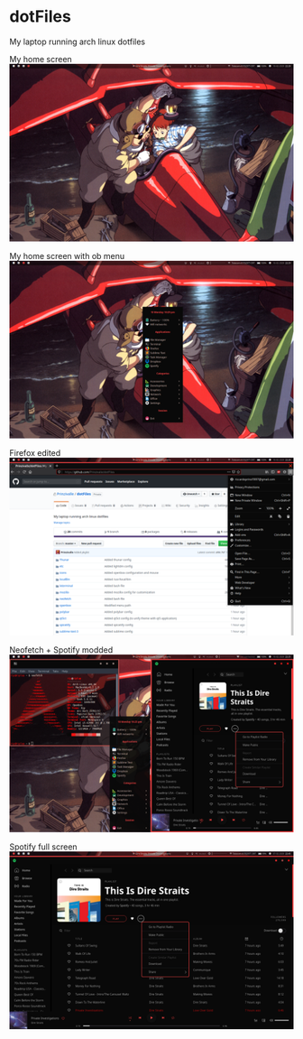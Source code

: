 # dotFiles
My laptop running arch linux dotfiles

My home screen
![Home screen](/screenshot/20200210-222849.png)

My home screen with ob menu
![Home screen menu](/screenshot/20200210-222947.png)

Firefox edited
![Firefox](/screenshot/20200210-222834.png)

Neofetch + Spotify modded
![Neofetch+spotify](/screenshot/20200210-222531.png)

Spotify full screen
![Spotify](/screenshot/20200207-224538.png)
